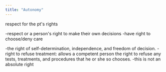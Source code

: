 ```yaml
---
title: "Autonomy"
---
```

respect for the pt's rights

-respect or a person's right to make their own decisions
-have right to choose/deny care

-the right of self-determination, independence, and freedom of decision.
-right to refuse treatment: allows a competent person the right to refuse any tests, treatments, and procedures that he or she so chooses.
-this is not an absolute right

